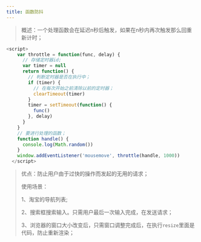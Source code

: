 ```yaml
---
title: 函数防抖
---
```




> 概述：一个处理函数会在延迟n秒后触发，如果在n秒内再次触发那么回重新计时；

```js
<script>
    var throttle = function(func, delay) {
      // 存储定时器id;
      var timer = null
      return function() {
        // 判断定时器是否在执行中；
        if (timer) {
          // 在每次开始之前清除以前的定时器；
          clearTimeout(timer)
        }
        timer = setTimeout(function() {
          func()
        }, delay)
      }
    }
    // 要进行处理的函数；
    function handle() {
      console.log(Math.random())
    }
    window.addEventListener('mousemove', throttle(handle, 1000))
  </script>
```

>优点：防止用户由于过快的操作而发起的无用的请求；
>
>使用场景：
>
>1、淘宝的导航列表;
>
>2、搜索框搜索输入。只需用户最后一次输入完成，在发送请求；
>
>3、浏览器的窗口大小改变后，只需窗口调整完成后，在执行`resize`里面是代码，防止重新渲染；

